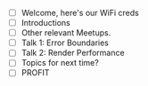 - [ ] Welcome, here's our WiFi creds
- [ ] Introductions
- [ ] Other relevant Meetups.
- [ ] Talk 1: Error Boundaries
- [ ] Talk 2: Render Performance
- [ ] Topics for next time?
- [ ] PROFIT